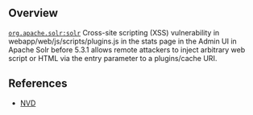 ## Overview
[`org.apache.solr:solr`](http://search.maven.org/#search%7Cga%7C1%7Ca%3A%22solr%22)
Cross-site scripting (XSS) vulnerability in webapp/web/js/scripts/plugins.js in the stats page in the Admin UI in Apache Solr before 5.3.1 allows remote attackers to inject arbitrary web script or HTML via the entry parameter to a plugins/cache URI.

## References
- [NVD](https://web.nvd.nist.gov/view/vuln/detail?vulnId=CVE-2015-8797)